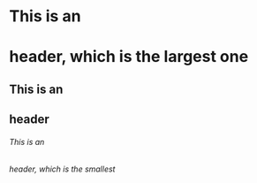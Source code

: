 # This is an <h1> header, which is the largest one
## This is an <h2> header
###### This is an <h6> header, which is the smallest
